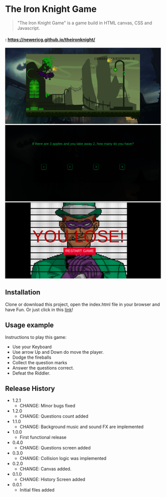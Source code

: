 # The Iron Knight Game
> "The Iron Knight Game" is a game build in HTML canvas, CSS and Javascript.
#### : https://newericg.github.io/theironknight/

![](./assets/Game1.png)
![](./assets/Game2.png)
![](./assets/Game3.png)

## Installation

Clone or download this project, open the index.html file in your browser and have Fun. Or just click in this [link](https://heitorgodau.github.io/ironquest-the-game/)!

## Usage example

Instructions to play this game:

* Use your Keyboard
* Use arrow Up and Down do move the player.
* Dodge the fireballs
* Collect the question marks
* Answer the questions correct.
* Defeat the Riddler.

## Release History

* 1.2.1
    * CHANGE: Minor bugs fixed
* 1.2.0
    * CHANGE: Questions count added
* 1.1.0
    * CHANGE: Background music and sound FX are implemented
* 1.0.0
    * First functional release
* 0.4.0
    * CHANGE: Questions screen added
* 0.3.0
    * CHANGE: Collision logic was implemented
* 0.2.0
    * CHANGE: Canvas added.
* 0.1.0
    * CHANGE: History Screen added
* 0.0.1
    * Initial files added

